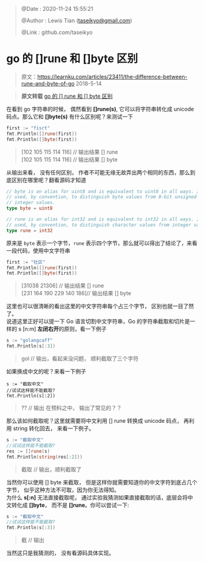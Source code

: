 > @Date    : 2020-11-24 15:55:21
>
> @Author  : Lewis Tian (taseikyo@gmail.com)
>
> @Link    : github.com/taseikyo

# go 的 []rune 和 []byte 区别

> 原文：https://learnku.com/articles/23411/the-difference-between-rune-and-byte-of-go 2018-5-14

> **原文转载** [go 的 [] rune 和 [] byte 区别](https://www.njphper.com/posts/c251fcd3.html)

在看到 go 字符串的时候， 偶然看到 **[]rune(s)**, 它可以将字符串转化成 unicode 码点。那么它和 **[]byte(s)** 有什么区别呢？来测试一下

```Go
first := "fisrt"
fmt.Println([]rune(first))
fmt.Println([]byte(first))
```

> [102 105 115 114 116] // 输出结果 [] rune  
> [102 105 115 114 116] // 输出结果 [] byte

从输出来看， 没有任何区别， 作者不可能无缘无故弄出两个相同的东西，那么到底区别在哪里呢？翻看源码才知道

```Go
// byte is an alias for uint8 and is equivalent to uint8 in all ways. It is
// used, by convention, to distinguish byte values from 8-bit unsigned
// integer values.
type byte = uint8

// rune is an alias for int32 and is equivalent to int32 in all ways. It is
// used, by convention, to distinguish character values from integer values.
type rune = int32
```

原来是 `byte` 表示一个字节，`rune` 表示四个字节，那么就可以得出了结论了，来看一段代码，使用中文字符串

```Go
first := "社区"
fmt.Println([]rune(first))
fmt.Println([]byte(first))
```

> [31038 21306] // 输出结果 [] rune  
> [231 164 190 229 140 186]// 输出结果 [] byte

这里也可以很清晰的看出这里的中文字符串每个占三个字节， 区别也就一目了然了。  
说道这里正好可以提一下 Go 语言切割中文字符串，Go 的字符串截取和切片是一样的 s [n:m] **左闭右开**的原则，看一下例子

```Go
s := "golangcaff"
fmt.Println(s[:3])
```

> gol // 输出，看起来没问题， 顺利截取了三个字符

如果换成中文的呢？来看一下例子

```
s := "截取中文"
//试试这样能不能截取?
fmt.Println(s[:2])
```

> ?? // 输出 在预料之中， 输出了常见的？？

那么该如何截取呢？这里就需要将中文利用 [] rune 转换成 unicode 码点， 再利用 string 转化回去， 来看一下例子。

```Go
s := "截取中文"
//试试这样能不能截取?
res := []rune(s)
fmt.Println(string(res[:2]))
```

> 截取 // 输出，顺利截取了

当然你可以使用 [] byte 来截取， 但是这样你就需要知道你的中文字符到底占几个字节， 似乎这种方法不可取，因为你无法得知。  
为什么 **s[:n]** 无法直接截取呢， 通过实验我猜测如果直接截取的话，底层会将中文转化成 **[]byte**， 而不是 **[]rune**。你可以尝试一下:

```Go
s := "截取中文"
//试试这样能不能截取?
fmt.Println(s[:3])
```

> 截 // 输出

当然这只是我猜测的， 没有看源码具体实现。
